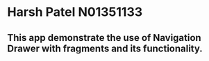 # Harsh Patel N01351133
## This app demonstrate the use of Navigation Drawer with fragments and its functionality.